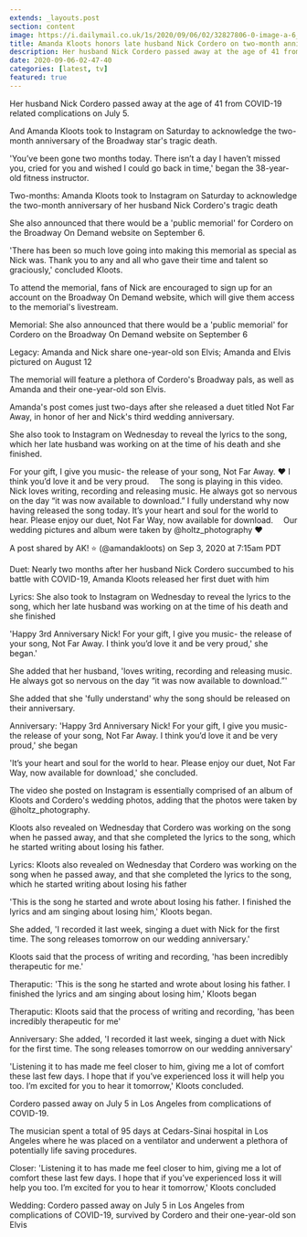 ```yaml
---
extends: _layouts.post
section: content
image: https://i.dailymail.co.uk/1s/2020/09/06/02/32827806-0-image-a-6_1599355899117.jpg 
title: Amanda Kloots honors late husband Nick Cordero on two-month anniversary of his tragic passing 
description: Her husband Nick Cordero passed away at the age of 41 from COVID-19 related complications on July 5.  
date: 2020-09-06-02-47-40 
categories: [latest, tv] 
featured: true 
--- 
```

Her husband Nick Cordero passed away at the age of 41 from COVID-19 related complications on July 5. 

And Amanda Kloots took to Instagram on Saturday to acknowledge the two-month anniversary of the Broadway star's tragic death.

'You’ve been gone two months today. There isn’t a day I haven’t missed you, cried for you and wished I could go back in time,' began the 38-year-old fitness instructor. 

Two-months: Amanda Kloots took to Instagram on Saturday to acknowledge the two-month anniversary of her husband Nick Cordero's tragic death

She also announced that there would be a 'public memorial' for Cordero on the Broadway On Demand website on September 6. 

'There has been so much love going into making this memorial as special as Nick was. Thank you to any and all who gave their time and talent so graciously,' concluded Kloots.

To attend the memorial, fans of Nick are encouraged to sign up for an account on the Broadway On Demand website, which will give them access to the memorial's livestream. 

Memorial: She also announced that there would be a 'public memorial' for Cordero on the Broadway On Demand website on September 6

Legacy: Amanda and Nick share one-year-old son Elvis; Amanda and Elvis pictured on August 12

The memorial will feature a plethora of Cordero's Broadway pals, as well as Amanda and their one-year-old son Elvis.

Amanda's post comes just two-days after she released a duet titled Not Far Away, in honor of her and Nick's third wedding anniversary.

She also took to Instagram on Wednesday to reveal the lyrics to the song, which her late husband was working on at the time of his death and she finished.

 For your gift, I give you music- the release of your song, Not Far Away. ❤️ I think you’d love it and be very proud. ⠀ The song is playing in this video. Nick loves writing, recording and releasing music. He always got so nervous on the day “it was now available to download.” I fully understand why now having released the song today. It’s your heart and soul for the world to hear. Please enjoy our duet, Not Far Way, now available for download. ⠀ Our wedding pictures and album were taken by @holtz_photography ❤️

A post shared by  AK! ⭐️ (@amandakloots) on Sep 3, 2020 at 7:15am PDT

Duet: Nearly two months after her husband Nick Cordero succumbed to his battle with COVID-19, Amanda Kloots released her first duet with him

Lyrics: She also took to Instagram on Wednesday to reveal the lyrics to the song, which her late husband was working on at the time of his death and she finished

'Happy 3rd Anniversary Nick! For your gift, I give you music- the release of your song, Not Far Away. I think you’d love it and be very proud,' she began.'

She added that her husband, 'loves writing, recording and releasing music. He always got so nervous on the day “it was now available to download.”'

She added that she 'fully understand' why the song should be released on their anniversary.

Anniversary: 'Happy 3rd Anniversary Nick! For your gift, I give you music- the release of your song, Not Far Away. I think you’d love it and be very proud,' she began

'It’s your heart and soul for the world to hear. Please enjoy our duet, Not Far Way, now available for download,' she concluded.

The video she posted on Instagram is essentially comprised of an album of Kloots and Cordero's wedding photos, adding that the photos were taken by @holtz_photography.

Kloots also revealed on Wednesday that Cordero was working on the song when he passed away, and that she completed the lyrics to the song, which he started writing about losing his father.

Lyrics: Kloots also revealed on Wednesday that Cordero was working on the song when he passed away, and that she completed the lyrics to the song, which he started writing about losing his father

'This is the song he started and wrote about losing his father. I finished the lyrics and am singing about losing him,' Kloots began.

She added, 'I recorded it last week, singing a duet with Nick for the first time. The song releases tomorrow on our wedding anniversary.'

Kloots said that the process of writing and recording, 'has been incredibly therapeutic for me.'

Theraputic: 'This is the song he started and wrote about losing his father. I finished the lyrics and am singing about losing him,' Kloots began

Theraputic: Kloots said that the process of writing and recording, 'has been incredibly therapeutic for me'

Anniversary: She added, 'I recorded it last week, singing a duet with Nick for the first time. The song releases tomorrow on our wedding anniversary'

'Listening it to has made me feel closer to him, giving me a lot of comfort these last few days. I hope that if you’ve experienced loss it will help you too. I’m excited for you to hear it tomorrow,' Kloots concluded.

Cordero passed away on July 5 in Los Angeles from complications of COVID-19.

The musician spent a total of 95 days at Cedars-Sinai hospital in Los Angeles where he was placed on a ventilator and underwent a plethora of potentially life saving procedures.

Closer: 'Listening it to has made me feel closer to him, giving me a lot of comfort these last few days. I hope that if you’ve experienced loss it will help you too. I’m excited for you to hear it tomorrow,' Kloots concluded

Wedding: Cordero passed away on July 5 in Los Angeles from complications of COVID-19, survived by Cordero and their one-year-old son Elvis

